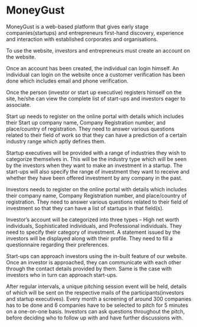 # MoneyGust
MoneyGust is a web-based platform that gives early stage companies(startups) and entrepreneurs first-hand discovery, experience and interaction with established corporates and organisations.

To use the website, investors and entrepreneurs must create an account on the website.

Once an account has been created, the individual can login himself. An individual can login on the website once a customer verification has been done which includes email and phone verification.

Once the person (investor or start up executive) registers himself on the site, he/she can view the complete list of start-ups and investors eager to associate.

Start up needs to register on the online portal with details which includes their Start up company name, Company Registration number, and place/country of registration. They need to answer various questions related to their field of work so that they can have a prediction of a certain industry range which aptly defines them.

Startup executives will be provided with a range of industries they wish to categorize themselves in. This will be the industry type which will be seen by the investors when they want to make an investment in a startup. The start-ups will also specify the range of investment they want to receive and whether they have been offered investment by any company in the past.

Investors needs to register on the online portal with details which includes their company name, Company Registration number, and place/country of registration. They need to answer various questions related to their field of investment so that they can have a list of startups in that field(s).

Investor’s account will be categorized into three types – High net worth individuals, Sophisticated individuals, and Professional individuals. They need to specify their category of investment. A statement issued by the investors will be displayed along with their profile. They need to fill a questionnaire regarding their preferences.

Start-ups can approach investors using the in-built feature of our website. Once an investor is approached, they can communicate with each other through the contact details provided by them. Same is the case with investors who in turn can approach start-ups.

After regular intervals, a unique pitching session event will be held, details of which will be sent on the respective mails of the participants(investors and startup executives). Every month a screening of around 300 companies has to be done and 6 companies have to be selected to pitch for 5 minutes on a one-on-one basis. Investors can ask questions throughout the pitch, before deciding who to follow up with and have further discussions with.
